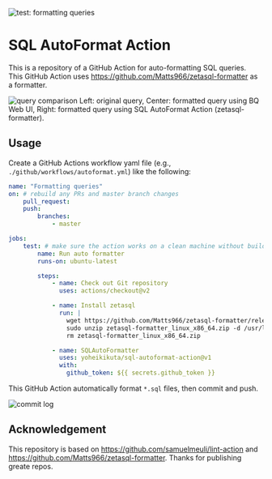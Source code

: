 ![test: formatting queries](https://github.com/yoheikikuta/sql-autoformat-action/workflows/test:%20formatting%20queries/badge.svg)

# SQL AutoFormat Action
This is a repository of a GitHub Action for auto-formatting SQL queries.  
This GitHub Action uses https://github.com/Matts966/zetasql-formatter as a formatter.

![query comparison](https://i.imgur.com/nWfUKgF.png)
Left: original query, Center: formatted query using BQ Web UI, Right: formatted query using SQL AutoFormat Action (zetasql-formatter).

## Usage
Create a GitHub Actions workflow yaml file (e.g., `./github/workflows/autoformat.yml`) like the following:

```yml
name: "Formatting queries"
on: # rebuild any PRs and master branch changes
    pull_request:
    push:
        branches:
            - master

jobs:
    test: # make sure the action works on a clean machine without building
        name: Run auto formatter
        runs-on: ubuntu-latest

        steps:
            - name: Check out Git repository
              uses: actions/checkout@v2

            - name: Install zetasql
              run: |
                wget https://github.com/Matts966/zetasql-formatter/releases/latest/download/zetasql-formatter_linux_x86_64.zip
                sudo unzip zetasql-formatter_linux_x86_64.zip -d /usr/local/bin
                rm zetasql-formatter_linux_x86_64.zip

            - name: SQLAutoFormatter
              uses: yoheikikuta/sql-autoformat-action@v1
              with:
                github_token: ${{ secrets.github_token }}
```

This GitHub Action automatically format `*.sql` files, then commit and push.

![commit log](https://i.imgur.com/eLVJtkz.png)

## Acknowledgement
This repository is based on https://github.com/samuelmeuli/lint-action and https://github.com/Matts966/zetasql-formatter.
Thanks for publishing greate repos.

